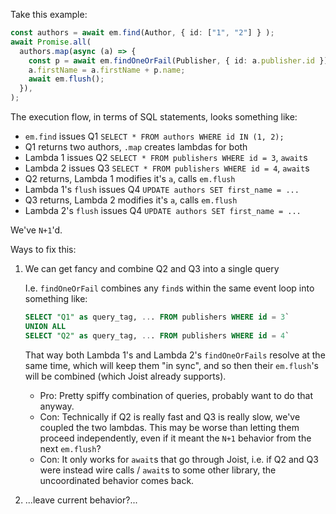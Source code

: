 

Take this example:

```typescript
const authors = await em.find(Author, { id: ["1", "2"] } );
await Promise.all(
  authors.map(async (a) => {
    const p = await em.findOneOrFail(Publisher, { id: a.publisher.id });
    a.firstName = a.firstName + p.name;
    await em.flush();
  }),
);
```

The execution flow, in terms of SQL statements, looks something like:

* `em.find` issues Q1 `SELECT * FROM authors WHERE id IN (1, 2);`
* Q1 returns two authors, `.map` creates lambdas for both
* Lambda 1 issues Q2 `SELECT * FROM publishers WHERE id = 3`, `await`s
* Lambda 2 issues Q3 `SELECT * FROM publishers WHERE id = 4`, `await`s
* Q2 returns, Lambda 1 modifies it's `a`, calls `em.flush`
* Lambda 1's `flush` issues Q4 `UPDATE authors SET first_name = ...`
* Q3 returns, Lambda 2 modifies it's `a`, calls `em.flush`
* Lambda 2's `flush` issues Q4 `UPDATE authors SET first_name = ...`

We've `N+1`'d.

Ways to fix this:

1. We can get fancy and combine Q2 and Q3 into a single query

    I.e. `findOneOrFail` combines any `find`s within the same event loop into something like:

    ```sql
    SELECT "Q1" as query_tag, ... FROM publishers WHERE id = 3`
    UNION ALL
    SELECT "Q2" as query_tag, ... FROM publishers WHERE id = 4`
    ```

    That way both Lambda 1's and Lambda 2's `findOneOrFails` resolve at the same time, which will keep them "in sync", and so then their `em.flush`'s will be combined (which Joist already supports).

    * Pro: Pretty spiffy combination of queries, probably want to do that anyway.
    * Con: Technically if Q2 is really fast and Q3 is really slow, we've coupled the two lambdas. This may be worse than letting them proceed independently, even if it meant the `N+1` behavior from the next `em.flush`?
    * Con: It only works for `await`s that go through Joist, i.e. if Q2 and Q3 were instead wire calls / `await`s to some other library, the uncoordinated behavior comes back.

2. ...leave current behavior?...

